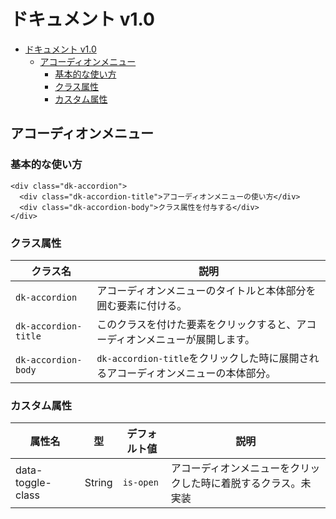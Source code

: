 # ドキュメント v1.0

- [ドキュメント v1.0](#ドキュメント-v10)
  - [アコーディオンメニュー](#アコーディオンメニュー)
    - [基本的な使い方](#基本的な使い方)
    - [クラス属性](#クラス属性)
    - [カスタム属性](#カスタム属性)

## アコーディオンメニュー

### 基本的な使い方

```
<div class="dk-accordion">
  <div class="dk-accordion-title">アコーディオンメニューの使い方</div>
  <div class="dk-accordion-body">クラス属性を付与する</div>
</div>
```

### クラス属性

| クラス名          | 説明                                                                            |
| ----------------- | ------------------------------------------------------------------------------- |
| `dk-accordion`       | アコーディオンメニューのタイトルと本体部分を囲む要素に付ける。                  |
| `dk-accordion-title` | このクラスを付けた要素をクリックすると、アコーディオンメニューが展開します。    |
| `dk-accordion-body`  | `dk-accordion-title`をクリックした時に展開されるアコーディオンメニューの本体部分。 |

### カスタム属性

| 属性名            | 型     | デフォルト値 | 説明                                                           |
| ----------------- | ------ | ------------ | -------------------------------------------------------------- |
| data-toggle-class | String | `is-open`    | アコーディオンメニューをクリックした時に着脱するクラス。未実装 |
